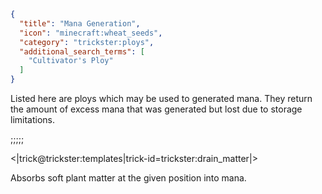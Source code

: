 ```json
{
  "title": "Mana Generation",
  "icon": "minecraft:wheat_seeds",
  "category": "trickster:ploys",
  "additional_search_terms": [
    "Cultivator's Ploy"
  ]
}
```

Listed here are ploys which may be used to generated mana. 
They return the amount of excess mana that was generated but lost due to storage limitations.

;;;;;

<|trick@trickster:templates|trick-id=trickster:drain_matter|>

Absorbs soft plant matter at the given position into mana.
